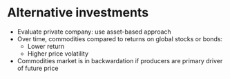 # Alternative investments
- Evaluate private company: use asset-based approach
- Over time, commodities compared to returns on global stocks or bonds:
  - Lower return
  - Higher price volatility
- Commodities market is in backwardation if producers are primary driver of future price
